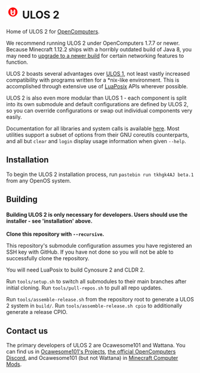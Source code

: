 # ![logo](./ulos2-logo.png) ULOS 2

Home of ULOS 2 for [OpenComputers](https://legacy.curseforge.com/minecraft/mc-mods/opencomputers).

We recommend running ULOS 2 under OpenComputers 1.7.7 or newer.  Because Minecraft 1.12.2 ships with a horribly outdated build of Java 8, you may need to [upgrade to a newer build](https://www.youtube.com/watch?v=fZ2QIarg_c8) for certain networking features to function.

ULOS 2 boasts several advantages over [ULOS 1](https://github.com/ocawesome101/oc-ulos), not least vastly increased compatibility with programs written for a \*nix-like environment.  This is accomplished through extensive use of [LuaPosix](https://luaposix.github.io/luaposix/index.html) APIs wherever possible.

ULOS 2 is also even more modular than ULOS 1 - each component is split into its own submodule and default configurations are defined by ULOS 2, so you can override configurations or swap out individual components very easily.

Documentation for all libraries and system calls is available [here](https://ulos2.ocaweso.me/).  Most utilities support a subset of options from their GNU coreutils counterparts, and all but `clear` and `login` display usage information when given `--help`.

## Installation

To begin the ULOS 2 installation process, run `pastebin run tkhgk4AJ beta.1` from any OpenOS system.

## Building

#### Building ULOS 2 is only necessary for developers.  Users should use the installer - see 'installation' above.

**Clone this repository with `--recursive`.**

This repository's submodule configuration assumes you have registered an SSH key with GitHub.  If you have not done so you will not be able to successfully clone the repository.

You will need LuaPosix to build Cynosure 2 and CLDR 2.

Run `tools/setup.sh` to switch all submodules to their main branches after initial cloning.  Run `tools/pull-repos.sh` to pull all repo updates.

Run `tools/assemble-release.sh` from the repository root to generate a ULOS 2 system in `build/`.  Run `tools/assemble-release.sh cpio` to additionally generate a release CPIO.

## Contact us

The primary developers of ULOS 2 are Ocawesome101 and Wattana.  You can find us in [Ocawesome101's Projects](https://discord.gg/fMBMqTGGXB), [the official OpenComputers Discord](https://discord.gg/bYqKv7h), and Ocawesome101 (but not Wattana) in [Minecraft Computer Mods](https://discord.gg/mxdG5mckkY).
